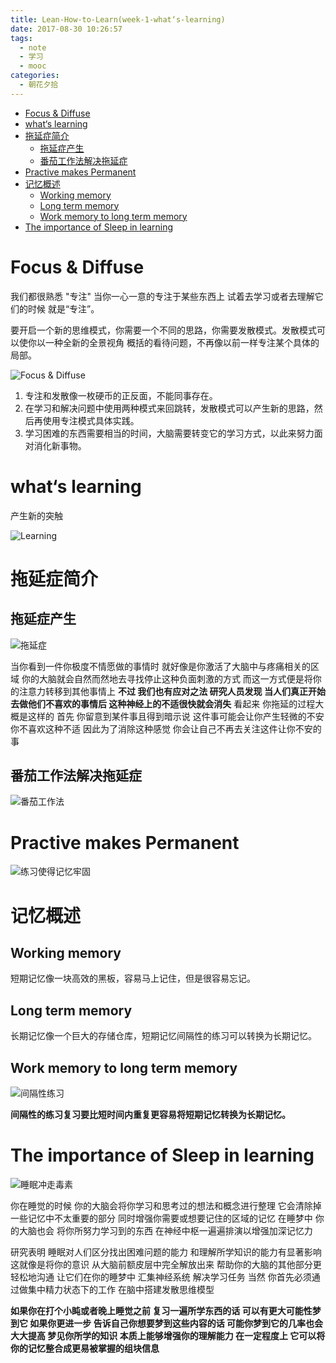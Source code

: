 ```yaml
---
title: Lean-How-to-Learn(week-1-what‘s-learning)
date: 2017-08-30 10:26:57
tags:
  - note
  - 学习
  - mooc
categories:
  - 朝花夕拾
---
```


<!-- TOC depthFrom:1 depthTo:6 withLinks:1 updateOnSave:1 orderedList:0 -->

- [Focus & Diffuse](#focus-diffuse)
- [what‘s learning](#whats-learning)
- [拖延症简介](#拖延症简介)
	- [拖延症产生](#拖延症产生)
	- [番茄工作法解决拖延症](#番茄工作法解决拖延症)
- [Practive makes Permanent](#practive-makes-permanent)
- [记忆概述](#记忆概述)
	- [Working memory](#working-memory)
	- [Long term memory](#long-term-memory)
	- [Work memory to long term memory](#work-memory-to-long-term-memory)
- [The importance of Sleep in learning](#the-importance-of-sleep-in-learning)

<!-- /TOC -->

<!-- more -->

# Focus & Diffuse

我们都很熟悉 "专注" 当你一心一意的专注于某些东西上 试着去学习或者去理解它们的时候 就是“专注”。

要开启一个新的思维模式，你需要一个不同的思路，你需要发散模式。发散模式可以使你以一种全新的全景视角
概括的看待问题，不再像以前一样专注某个具体的局部。

![Focus & Diffuse](http://lighklife.github.io/img/2017/Screenshot%20from%202017-08-30%2010-08-03.png)

1. 专注和发散像一枚硬币的正反面，不能同事存在。
2. 在学习和解决问题中使用两种模式来回跳转，发散模式可以产生新的思路，然后再使用专注模式具体实践。
3. 学习困难的东西需要相当的时间，大脑需要转变它的学习方式，以此来努力面对消化新事物。

# what‘s learning
产生新的突触

![Learning](http://lighklife.github.io/img/2017/Screenshot%20from%202017-08-30%2010-29-16.png)

# 拖延症简介

## 拖延症产生
![拖延症](http://lighklife.github.io/img/2017/Screenshot%20from%202017-08-30%2010-32-00.png)

当你看到一件你极度不情愿做的事情时 就好像是你激活了大脑中与疼痛相关的区域 你的大脑就会自然而然地去寻找停止这种负面刺激的方式 而这一方式便是将你的注意力转移到其他事情上 **不过 我们也有应对之法 研究人员发现 当人们真正开始去做他们不喜欢的事情后 这种神经上的不适很快就会消失** 看起来 你拖延的过程大概是这样的 首先 你留意到某件事且得到暗示说 这件事可能会让你产生轻微的不安 你不喜欢这种不适 因此为了消除这种感觉 你会让自己不再去关注这件让你不安的事

## 番茄工作法解决拖延症
![番茄工作法](http://lighklife.github.io/img/2017/Screenshot%20from%202017-08-30%2010-47-01.png)

# Practive makes Permanent
![练习使得记忆牢固](http://lighklife.github.io/img/2017/Screenshot%20from%202017-08-30%2010-48-13.png)

# 记忆概述
## Working memory
短期记忆像一块高效的黑板，容易马上记住，但是很容易忘记。
## Long term memory
长期记忆像一个巨大的存储仓库，短期记忆间隔性的练习可以转换为长期记忆。
## Work memory to long term memory
![间隔性练习](http://lighklife.github.io/img/2017/Screenshot%20from%202017-08-30%2010-58-41.png)

**间隔性的练习复习要比短时间内重复更容易将短期记忆转换为长期记忆。**
# The importance of Sleep in learning
![睡眠冲走毒素](http://lighklife.github.io/img/2017/Screenshot%20from%202017-08-30%2010-54-50.png)

你在睡觉的时候 你的大脑会将你学习和思考过的想法和概念进行整理 它会清除掉一些记忆中不太重要的部分 同时增强你需要或想要记住的区域的记忆 在睡梦中 你的大脑也会 将你所努力学习到的东西 在神经中枢一遍遍排演以增强加深记忆力

研究表明 睡眠对人们区分找出困难问题的能力 和理解所学知识的能力有显著影响 这就像是将你的意识 从大脑前额皮层中完全解放出来 帮助你的大脑的其他部分更轻松地沟通 让它们在你的睡梦中 汇集神经系统 解决学习任务 当然 你首先必须通过做集中精力状态下的工作 在脑中搭建发散思维模型

**如果你在打个小盹或者晚上睡觉之前 复习一遍所学东西的话 可以有更大可能性梦到它 如果你更进一步 告诉自己你想要梦到这些内容的话 可能你梦到它的几率也会大大提高 梦见你所学的知识 本质上能够增强你的理解能力 在一定程度上 它可以将你的记忆整合成更易被掌握的组块信息**
